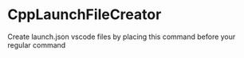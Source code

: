# CppLaunchFileCreator
Create launch.json vscode files by placing this command before your regular command
